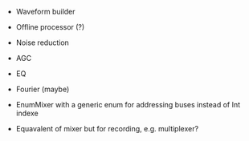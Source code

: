 
- Waveform builder
- Offline processor (?)
- Noise reduction
- AGC
- EQ
- Fourier (maybe)

- EnumMixer with a generic enum for addressing buses instead of Int indexe
- Equavalent of mixer but for recording, e.g. multiplexer?
